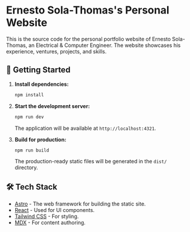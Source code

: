 # Ernesto Sola-Thomas's Personal Website

This is the source code for the personal portfolio website of Ernesto Sola-Thomas, an Electrical & Computer Engineer. The website showcases his experience, ventures, projects, and skills.

## 🚀 Getting Started

1.  **Install dependencies:**
    ```sh
    npm install
    ```

2.  **Start the development server:**
    ```sh
    npm run dev
    ```
    The application will be available at `http://localhost:4321`.

3.  **Build for production:**
    ```sh
    npm run build
    ```
    The production-ready static files will be generated in the `dist/` directory.

## 🛠️ Tech Stack

*   [Astro](https://astro.build/) - The web framework for building the static site.
*   [React](https://react.dev/) - Used for UI components.
*   [Tailwind CSS](https://tailwindcss.com/) - For styling.
*   [MDX](https://mdxjs.com/) - For content authoring.